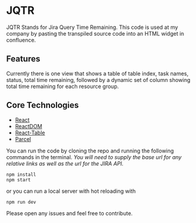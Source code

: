 # JQTR

JQTR Stands for Jira Query Time Remaining. This code is used at my company by pasting the transpiled source code into an HTML widget in confluence.

## Features

Currently there is one view that shows a table of table index, task names, status, total time remaining, followed by a dynamic set of column showing total time remaining for each resource group.

## Core Technologies

 - [React](https://github.com/facebook/react)
 - [ReactDOM](https://github.com/facebook/react/tree/master/packages/react-dom)
 - [React-Table](https://github.com/react-tools/react-table)
 - [Parcel](https://github.com/parcel-bundler/parcel)

You can run the code by cloning the repo and running the following commands in the terminal. *You will need to supply the base url for any relative links as well as the url for the JIRA API.*


    npm install
    npm start
or you can run a local server with hot reloading with

    npm run dev

Please open any issues and feel free to contribute.